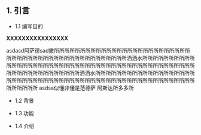 ## 1.                           引言
* 1.1 编写目的 

**XXXXXXXXXXXXXXXX**
 
 asdasd阿萨德sad撒所所所所所所所所所所所所所所所所所所所所所所所所所所所所所所所所所所所所所所所所所所所所所所所所所洒洒水所所所所所所所所所所所所所所所所所所所所所所所所所所所所所所所所所所所所所所所所所所所所所所所所所所所所所所所所所所所所洒洒水所所所所所所所所所所所所所所所所所所所所所所所所所所所所所所所所所所所所所所所所所所所所所所所所所所所所所所所所所所所所所
 asdsa似懂非懂是范德萨
 阿斯达所多多所

* 1.2 背景
+ 1.3 功能
* 1.4 介绍

